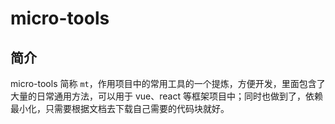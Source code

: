 # micro-tools

## 简介

micro-tools 简称 `mt`，作用项目中的常用工具的一个提炼，方便开发，里面包含了大量的日常通用方法，可以用于 vue、react 等框架项目中；同时也做到了，依赖最小化，只需要根据文档去下载自己需要的代码块就好。
